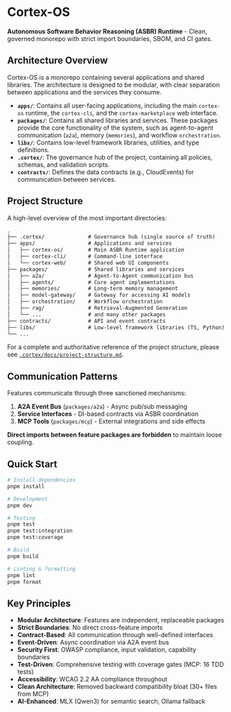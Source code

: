 # Cortex-OS

**Autonomous Software Behavior Reasoning (ASBR) Runtime** - Clean, governed monorepo with strict import boundaries, SBOM, and CI gates.

## Architecture Overview

Cortex-OS is a monorepo containing several applications and shared libraries. The architecture is designed to be modular, with clear separation between applications and the services they consume.

-   **`apps/`**: Contains all user-facing applications, including the main `cortex-os` runtime, the `cortex-cli`, and the `cortex-marketplace` web interface.
-   **`packages/`**: Contains all shared libraries and services. These packages provide the core functionality of the system, such as agent-to-agent communication (`a2a`), memory (`memories`), and workflow `orchestration`.
-   **`libs/`**: Contains low-level framework libraries, utilities, and type definitions.
-   **`.cortex/`**: The governance hub of the project, containing all policies, schemas, and validation scripts.
-   **`contracts/`**: Defines the data contracts (e.g., CloudEvents) for communication between services.

## Project Structure

A high-level overview of the most important directories:

```markdown
.
├── .cortex/              # Governance hub (single source of truth)
├── apps/                 # Applications and services
│   ├── cortex-os/        # Main ASBR Runtime application
│   ├── cortex-cli/       # Command-line interface
│   └── cortex-web/       # Shared web UI components
├── packages/             # Shared libraries and services
│   ├── a2a/              # Agent-to-Agent communication bus
│   ├── agents/           # Core agent implementations
│   ├── memories/         # Long-term memory management
│   ├── model-gateway/    # Gateway for accessing AI models
│   ├── orchestration/    # Workflow orchestration
│   ├── rag/              # Retrieval-Augmented Generation
│   └── ...               # and many other packages
├── contracts/            # API and event contracts
├── libs/                 # Low-level framework libraries (TS, Python)
└── ...
```

For a complete and authoritative reference of the project structure, please see [`.cortex/docs/project-structure.md`](./.cortex/docs/project-structure.md).

## Communication Patterns

Features communicate through three sanctioned mechanisms:

1. **A2A Event Bus** (`packages/a2a`) - Async pub/sub messaging
2. **Service Interfaces** - DI-based contracts via ASBR coordination
3. **MCP Tools** (`packages/mcp`) - External integrations and side effects

**Direct imports between feature packages are forbidden** to maintain loose coupling.

## Quick Start

```bash
# Install dependencies
pnpm install

# Development
pnpm dev

# Testing
pnpm test
pnpm test:integration
pnpm test:coverage

# Build
pnpm build

# Linting & formatting
pnpm lint
pnpm format
```

## Key Principles

- **Modular Architecture**: Features are independent, replaceable packages
- **Strict Boundaries**: No direct cross-feature imports
- **Contract-Based**: All communication through well-defined interfaces
- **Event-Driven**: Async coordination via A2A event bus
- **Security First**: OWASP compliance, input validation, capability boundaries
- **Test-Driven**: Comprehensive testing with coverage gates (MCP: 16 TDD tests)
- **Accessibility**: WCAG 2.2 AA compliance throughout
- **Clean Architecture**: Removed backward compatibility bloat (30+ files from MCP)
- **AI-Enhanced**: MLX (Qwen3) for semantic search, Ollama fallback
